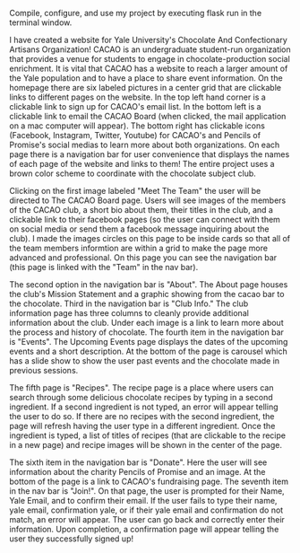 <!--Documentation for your project in the form of a Markdown file called README.md. -->
<!--This documentation is to be a user’s manual for your project. -->
<!--Though the structure of your documentation is entirely up to you, it should be incredibly clear to the staff how and where, -->
<!--if applicable, to compile, configure, and use your project. Your documentation should be at least several paragraphs in length. -->
<!--It should not be necessary for us to contact you with questions regarding your project after its submission. Hold our hand with -->
<!--this documentation; be sure to answer in your documentation any questions that you think we might have while testing your work.-->

Compile, configure, and use my project by executing flask run in the terminal window.

I have created a website for Yale University's Chocolate And Confectionary Artisans Organization! CACAO is an undergraduate student-run
organization that provides a venue for students to engage in chocolate-production social enrichment. It is vital that CACAO has a website
to reach a larger amount of the Yale population and to have a place to share event information. On the homepage there are six labeled
pictures in a center grid that are clickable links to different pages on the website. In the top left hand corner is a clickable link
to sign up for CACAO's email list. In the bottom left is a clickable link to email the CACAO Board (when clicked, the mail application
on a mac computer will appear). The bottom right has clickable icons (Facebook, Instagram, Twitter, Youtube) for CACAO's and
Pencils of Promise's social medias to learn more about both organizations. On each page there is a navigation bar for user convenience
that displays the names of each page of the website and links to them! The entire project uses a brown color scheme to coordinate
with the chocolate subject club.

Clicking on the first image labeled "Meet The Team" the user will be directed to The CACAO Board page. Users will see images of the
members of the CACAO club, a short bio about them, their titles in the club, and a clickable link to their facebook pages (so the user
can connect with them on social media or send them a facebook message inquiring about the club). I made the images circles on this page
to be inside cards so that all of the team members informtion are within a grid to make the page more advanced and professional.
On this page you can see the navigation bar (this page is linked with the "Team" in the nav bar).

The second option in the navigation bar is "About". The About page houses the club's Mission Statement and a graphic showing from the
cacao bar to the chocolate. Third in the navigation bar is "Club Info." The club information page has three columns to cleanly
provide additional information about the club. Under each image is a link to learn more about the process and history of chocolate.
The fourth item in the navigation bar is "Events". The Upcoming Events page displays the dates of the upcoming events and a short
description. At the bottom of the page is carousel which has a slide show to show the user past events and the chocolate made in previous
sessions.

The fifth page is "Recipes". The recipe page is a place where users can search through some delicious chocolate recipes by typing in a
second ingredient. If a second ingredient is not typed, an error will appear telling the user to do so. If there are no recipes with the
second ingredient, the page will refresh having the user type in a different ingredient. Once the ingredient is typed, a list of titles of
recipes (that are clickable to the recipe in a new page) and recipe images will be shown in the center of the page.

The sixth item in the navigation bar is "Donate". Here the user will see information about the charity Pencils of Promise and an image.
At the bottom of the page is a link to CACAO's fundraising page. The seventh item in the nav bar is "Join!". On that page, the user is
prompted for their Name, Yale Email, and to confirm their email. If the user fails to type their name, yale email, confirmation yale, or
if their yale email and confirmation do not match, an error will appear. The user can go back and correctly enter their information. Upon
completion, a confirmation page will appear telling the user they successfully signed up!
